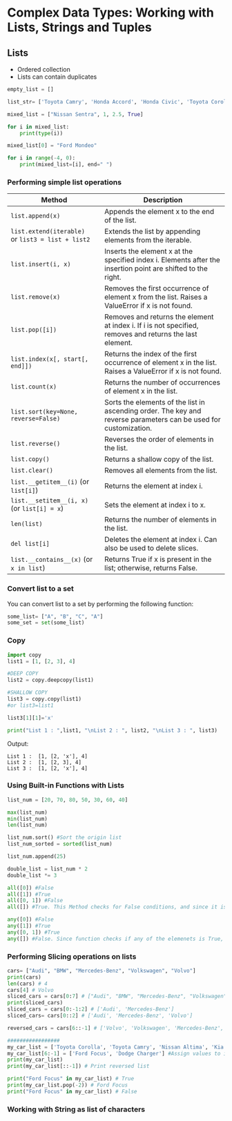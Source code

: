 # Complex Data Types: Working with Lists, Strings and Tuples

## Lists
- Ordered collection
- Lists can contain duplicates


```python
empty_list = []

list_str= ['Toyota Camry', 'Honda Accord', 'Honda Civic', 'Toyota Corolla']

mixed_list = ["Nissan Sentra", 1, 2.5, True]

for i in mixed_list:
    print(type(i))

mixed_list[0] = "Ford Mondeo"

for i in range(-4, 0):
    print(mixed_list=[i], end=" ")
```

### Performing simple list operations

|**Method**|**Description**|
|---|---|
|`list.append(x)`|Appends the element x to the end of the list.|
|`list.extend(iterable)`<br>or `list3 = list + list2`|Extends the list by appending elements from the iterable.
|`list.insert(i, x)`|Inserts the element x at the specified index i. Elements after the insertion point are shifted to the right.
|`list.remove(x)`|Removes the first occurrence of element x from the list. Raises a ValueError if x is not found.
|`list.pop([i])`|Removes and returns the element at index i. If i is not specified, removes and returns the last element.
|`list.index(x[, start[, end]])`|Returns the index of the first occurrence of element x in the list. Raises a ValueError if x is not found.
|`list.count(x)`|Returns the number of occurrences of element x in the list.
|`list.sort(key=None, reverse=False)`|Sorts the elements of the list in ascending order. The key and reverse parameters can be used for customization.
|`list.reverse()`|Reverses the order of elements in the list.
|`list.copy()`|Returns a shallow copy of the list.
|`list.clear()`|Removes all elements from the list.
|`list.__getitem__(i)` (or `list[i]`)|Returns the element at index i.
|`list.__setitem__(i, x)` (or `list[i] = x`)|Sets the element at index i to x.
|`len(list)`|Returns the number of elements in the list.
|`del list[i]`|Deletes the element at index i. Can also be used to delete slices.
|`list.__contains__(x)` (or `x in list`)|Returns True if x is present in the list; otherwise, returns False.

### Convert list to a set
You can convert list to a set by performing the following function:
```python
some_list= ["A", "B", "C", "A"]
some_set = set(some_list)
```

### Copy

```python
import copy
list1 = [1, [2, 3], 4]

#DEEP COPY
list2 = copy.deepcopy(list1) 

#SHALLOW COPY
list3 = copy.copy(list1)
#or list3=list1

list3[1][1]='x'

print("List 1 : ",list1, "\nList 2 : ", list2, "\nList 3 : ", list3)
```
Output:
```
List 1 :  [1, [2, 'x'], 4] 
List 2 :  [1, [2, 3], 4] 
List 3 :  [1, [2, 'x'], 4]
```

### Using Built-in Functions with Lists
```python
list_num = [20, 70, 80, 50, 30, 60, 40]

max(list_num)
min(list_num)
len(list_num)

list_num.sort() #Sort the origin list
list_num_sorted = sorted(list_num)

list_num.append(25)

double_list = list_num * 2
double_list *= 3

all([0]) #False
all([1]) #True
all([0, 1]) #False
all([]) #True. This Method checks for False conditions, and since it is not able to find one in empty list, return is True.

any([0]) #False
any([1]) #True
any([0, 1]) #True
any([]) #False. Since function checks if any of the elemenets is True, and the list is empty, result if false.
```

### Performing Slicing operations on lists

```python
cars= ["Audi", "BMW", "Mercedes-Benz", "Volkswagen", "Volvo"]
print(cars)
len(cars) # 4
cars[4] # Volvo
sliced_cars = cars[0:7] # ["Audi", "BMW", "Mercedes-Benz", "Volkswagen", "Volvo"]
print(sliced_cars)
sliced_cars = cars[0:-1:2] # ['Audi', 'Mercedes-Benz']
sliced_cars= cars[0::2] # ['Audi', 'Mercedes-Benz', 'Volvo']

reversed_cars = cars[6::-1] # ['Volvo', 'Volkswagen', 'Mercedes-Benz', 'BMW', 'Audi']

#################
my_car_list = ['Toyota Corolla', 'Toyota Camry', 'Nissan Altima', 'Kia Soul', 'Kia Optima', 'Honda Civic']
my_car_list[6:-1] = ['Ford Focus', 'Dodge Charger'] #Assign values to indexes 6 and 7/-1
print(my_car_list)
print(my_car_list[::-1]) # Print reversed list

print("Ford Focus" in my_car_list) # True
print(my_car_list.pop(-2)) # Ford Focus
print("Ford Focus" in my_car_list) # False

```

### Working with String as list of characters

